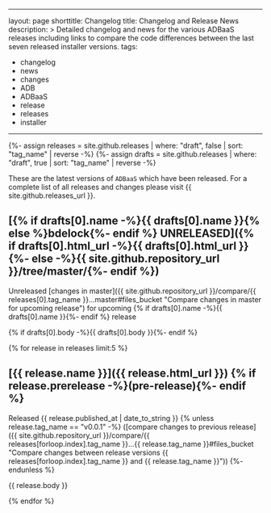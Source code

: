 
---
layout: page
shorttitle: Changelog
title: Changelog and Release News
description: >
  Detailed changelog and news for the various ADBaaS releases including
  links to compare the code differences between the last seven released
  installer versions.
tags:
  - changelog
  - news
  - changes
  - ADB
  - ADBaaS
  - release
  - releases
  - installer
---

{%- assign releases = site.github.releases | where: "draft", false | sort: "tag_name" | reverse -%}
{%- assign drafts   = site.github.releases | where: "draft", true | sort: "tag_name" | reverse -%}

These are the latest versions of `ADBaaS` which have been released. For a complete list of all releases and changes please visit {{ site.github.releases_url }}.

## [{% if drafts[0].name -%}{{ drafts[0].name }}{% else %}bdelock{%- endif %} UNRELEASED]({% if drafts[0].html_url -%}{{ drafts[0].html_url }}{%- else -%}{{ site.github.repository_url }}/tree/master/{%- endif %})

Unreleased [changes in master]({{ site.github.repository_url }}/compare/{{ releases[0].tag_name }}...master#files_bucket "Compare changes in master for upcoming release") for upcoming {% if drafts[0].name -%}{{ drafts[0].name }}{%- endif %} release

{% if drafts[0].body -%}{{ drafts[0].body }}{%- endif %}

{% for release in releases limit:5 %}

## [{{ release.name }}]({{ release.html_url }}) {% if release.prerelease -%}(pre-release){%- endif %}

Released <time datetime="{{ release.published_at | date_to_xmlschema }}">{{ release.published_at | date_to_string }}</time>
{% unless release.tag_name == "v0.0.1" -%}
([compare changes to previous release]({{ site.github.repository_url }}/compare/{{ releases[forloop.index].tag_name }}...{{ release.tag_name }}#files_bucket "Compare changes between release versions {{ releases[forloop.index].tag_name }} and {{ release.tag_name }}"))
{%- endunless %}

{{ release.body }}

{% endfor %}
